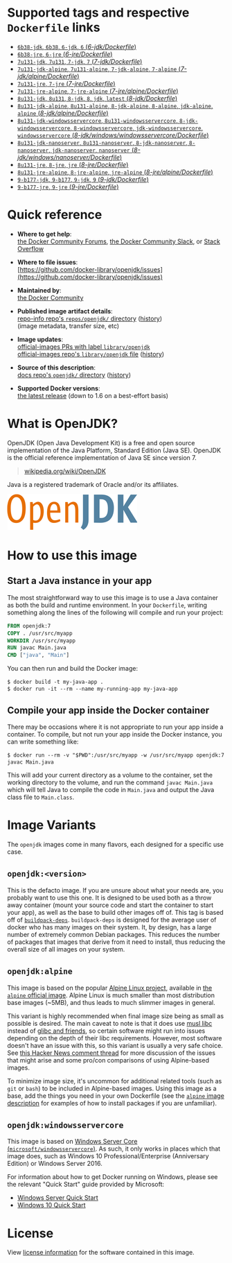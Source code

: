 <!--

********************************************************************************

WARNING:

    DO NOT EDIT "openjdk/README.md"

    IT IS AUTO-GENERATED

    (from the other files in "openjdk/" combined with a set of templates)

********************************************************************************

-->

# Supported tags and respective `Dockerfile` links

-	[`6b38-jdk`, `6b38`, `6-jdk`, `6` (*6-jdk/Dockerfile*)](https://github.com/docker-library/openjdk/blob/bd3c2a9867c9dc6a9a8425a8df5c54edf0cbf2cc/6-jdk/Dockerfile)
-	[`6b38-jre`, `6-jre` (*6-jre/Dockerfile*)](https://github.com/docker-library/openjdk/blob/bd3c2a9867c9dc6a9a8425a8df5c54edf0cbf2cc/6-jre/Dockerfile)
-	[`7u131-jdk`, `7u131`, `7-jdk`, `7` (*7-jdk/Dockerfile*)](https://github.com/docker-library/openjdk/blob/93316d3b14379d29fe0cd363bd6839eb8dd8cc7b/7-jdk/Dockerfile)
-	[`7u131-jdk-alpine`, `7u131-alpine`, `7-jdk-alpine`, `7-alpine` (*7-jdk/alpine/Dockerfile*)](https://github.com/docker-library/openjdk/blob/43e145f3fc5fd98a141f0c1c6fe90b9ea93977da/7-jdk/alpine/Dockerfile)
-	[`7u131-jre`, `7-jre` (*7-jre/Dockerfile*)](https://github.com/docker-library/openjdk/blob/93316d3b14379d29fe0cd363bd6839eb8dd8cc7b/7-jre/Dockerfile)
-	[`7u131-jre-alpine`, `7-jre-alpine` (*7-jre/alpine/Dockerfile*)](https://github.com/docker-library/openjdk/blob/43e145f3fc5fd98a141f0c1c6fe90b9ea93977da/7-jre/alpine/Dockerfile)
-	[`8u131-jdk`, `8u131`, `8-jdk`, `8`, `jdk`, `latest` (*8-jdk/Dockerfile*)](https://github.com/docker-library/openjdk/blob/ae4562dcd2d99eb9d6224517f9e6b4ab4c2b4672/8-jdk/Dockerfile)
-	[`8u131-jdk-alpine`, `8u131-alpine`, `8-jdk-alpine`, `8-alpine`, `jdk-alpine`, `alpine` (*8-jdk/alpine/Dockerfile*)](https://github.com/docker-library/openjdk/blob/238cc35696423794b1951fc63d4cc9ffb8ca9685/8-jdk/alpine/Dockerfile)
-	[`8u131-jdk-windowsservercore`, `8u131-windowsservercore`, `8-jdk-windowsservercore`, `8-windowsservercore`, `jdk-windowsservercore`, `windowsservercore` (*8-jdk/windows/windowsservercore/Dockerfile*)](https://github.com/docker-library/openjdk/blob/9745c87a15896ec558429a826e23926e721e4846/8-jdk/windows/windowsservercore/Dockerfile)
-	[`8u131-jdk-nanoserver`, `8u131-nanoserver`, `8-jdk-nanoserver`, `8-nanoserver`, `jdk-nanoserver`, `nanoserver` (*8-jdk/windows/nanoserver/Dockerfile*)](https://github.com/docker-library/openjdk/blob/9745c87a15896ec558429a826e23926e721e4846/8-jdk/windows/nanoserver/Dockerfile)
-	[`8u131-jre`, `8-jre`, `jre` (*8-jre/Dockerfile*)](https://github.com/docker-library/openjdk/blob/ae4562dcd2d99eb9d6224517f9e6b4ab4c2b4672/8-jre/Dockerfile)
-	[`8u131-jre-alpine`, `8-jre-alpine`, `jre-alpine` (*8-jre/alpine/Dockerfile*)](https://github.com/docker-library/openjdk/blob/238cc35696423794b1951fc63d4cc9ffb8ca9685/8-jre/alpine/Dockerfile)
-	[`9-b177-jdk`, `9-b177`, `9-jdk`, `9` (*9-jdk/Dockerfile*)](https://github.com/docker-library/openjdk/blob/a5b8541f6a42366424c0f1fd0de027a1e1720114/9-jdk/Dockerfile)
-	[`9-b177-jre`, `9-jre` (*9-jre/Dockerfile*)](https://github.com/docker-library/openjdk/blob/a5b8541f6a42366424c0f1fd0de027a1e1720114/9-jre/Dockerfile)

# Quick reference

-	**Where to get help**:  
	[the Docker Community Forums](https://forums.docker.com/), [the Docker Community Slack](https://blog.docker.com/2016/11/introducing-docker-community-directory-docker-community-slack/), or [Stack Overflow](https://stackoverflow.com/search?tab=newest&q=docker)

-	**Where to file issues**:  
	[https://github.com/docker-library/openjdk/issues](https://github.com/docker-library/openjdk/issues)

-	**Maintained by**:  
	[the Docker Community](https://github.com/docker-library/openjdk)

-	**Published image artifact details**:  
	[repo-info repo's `repos/openjdk/` directory](https://github.com/docker-library/repo-info/blob/master/repos/openjdk) ([history](https://github.com/docker-library/repo-info/commits/master/repos/openjdk))  
	(image metadata, transfer size, etc)

-	**Image updates**:  
	[official-images PRs with label `library/openjdk`](https://github.com/docker-library/official-images/pulls?q=label%3Alibrary%2Fopenjdk)  
	[official-images repo's `library/openjdk` file](https://github.com/docker-library/official-images/blob/master/library/openjdk) ([history](https://github.com/docker-library/official-images/commits/master/library/openjdk))

-	**Source of this description**:  
	[docs repo's `openjdk/` directory](https://github.com/docker-library/docs/tree/master/openjdk) ([history](https://github.com/docker-library/docs/commits/master/openjdk))

-	**Supported Docker versions**:  
	[the latest release](https://github.com/docker/docker/releases/latest) (down to 1.6 on a best-effort basis)

# What is OpenJDK?

OpenJDK (Open Java Development Kit) is a free and open source implementation of the Java Platform, Standard Edition (Java SE). OpenJDK is the official reference implementation of Java SE since version 7.

> [wikipedia.org/wiki/OpenJDK](http://en.wikipedia.org/wiki/OpenJDK)

Java is a registered trademark of Oracle and/or its affiliates.

![logo](https://raw.githubusercontent.com/docker-library/docs/a3439b66b7980d1811f6b3835a3c541747172970/openjdk/logo.png)

# How to use this image

## Start a Java instance in your app

The most straightforward way to use this image is to use a Java container as both the build and runtime environment. In your `Dockerfile`, writing something along the lines of the following will compile and run your project:

```dockerfile
FROM openjdk:7
COPY . /usr/src/myapp
WORKDIR /usr/src/myapp
RUN javac Main.java
CMD ["java", "Main"]
```

You can then run and build the Docker image:

```console
$ docker build -t my-java-app .
$ docker run -it --rm --name my-running-app my-java-app
```

## Compile your app inside the Docker container

There may be occasions where it is not appropriate to run your app inside a container. To compile, but not run your app inside the Docker instance, you can write something like:

```console
$ docker run --rm -v "$PWD":/usr/src/myapp -w /usr/src/myapp openjdk:7 javac Main.java
```

This will add your current directory as a volume to the container, set the working directory to the volume, and run the command `javac Main.java` which will tell Java to compile the code in `Main.java` and output the Java class file to `Main.class`.

# Image Variants

The `openjdk` images come in many flavors, each designed for a specific use case.

## `openjdk:<version>`

This is the defacto image. If you are unsure about what your needs are, you probably want to use this one. It is designed to be used both as a throw away container (mount your source code and start the container to start your app), as well as the base to build other images off of. This tag is based off of [`buildpack-deps`](https://registry.hub.docker.com/_/buildpack-deps/). `buildpack-deps` is designed for the average user of docker who has many images on their system. It, by design, has a large number of extremely common Debian packages. This reduces the number of packages that images that derive from it need to install, thus reducing the overall size of all images on your system.

## `openjdk:alpine`

This image is based on the popular [Alpine Linux project](http://alpinelinux.org), available in [the `alpine` official image](https://hub.docker.com/_/alpine). Alpine Linux is much smaller than most distribution base images (~5MB), and thus leads to much slimmer images in general.

This variant is highly recommended when final image size being as small as possible is desired. The main caveat to note is that it does use [musl libc](http://www.musl-libc.org) instead of [glibc and friends](http://www.etalabs.net/compare_libcs.html), so certain software might run into issues depending on the depth of their libc requirements. However, most software doesn't have an issue with this, so this variant is usually a very safe choice. See [this Hacker News comment thread](https://news.ycombinator.com/item?id=10782897) for more discussion of the issues that might arise and some pro/con comparisons of using Alpine-based images.

To minimize image size, it's uncommon for additional related tools (such as `git` or `bash`) to be included in Alpine-based images. Using this image as a base, add the things you need in your own Dockerfile (see the [`alpine` image description](https://hub.docker.com/_/alpine/) for examples of how to install packages if you are unfamiliar).

## `openjdk:windowsservercore`

This image is based on [Windows Server Core (`microsoft/windowsservercore`)](https://hub.docker.com/r/microsoft/windowsservercore/). As such, it only works in places which that image does, such as Windows 10 Professional/Enterprise (Anniversary Edition) or Windows Server 2016.

For information about how to get Docker running on Windows, please see the relevant "Quick Start" guide provided by Microsoft:

-	[Windows Server Quick Start](https://msdn.microsoft.com/en-us/virtualization/windowscontainers/quick_start/quick_start_windows_server)
-	[Windows 10 Quick Start](https://msdn.microsoft.com/en-us/virtualization/windowscontainers/quick_start/quick_start_windows_10)

# License

View [license information](http://openjdk.java.net/legal/gplv2+ce.html) for the software contained in this image.
